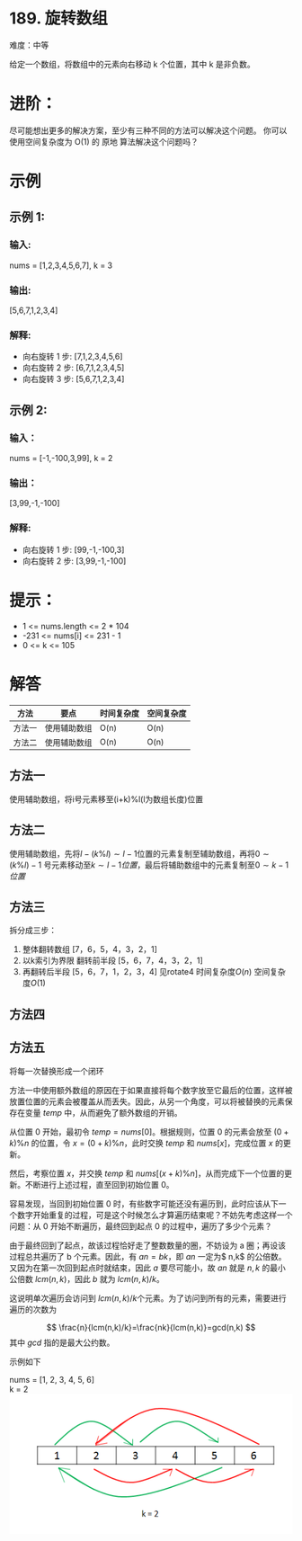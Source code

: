 # 189. 旋转数组
难度：中等

给定一个数组，将数组中的元素向右移动 k 个位置，其中 k 是非负数。

# 进阶：
尽可能想出更多的解决方案，至少有三种不同的方法可以解决这个问题。
你可以使用空间复杂度为 O(1) 的 原地 算法解决这个问题吗？
 
# 示例
## 示例 1:

### 输入: 
nums = [1,2,3,4,5,6,7], k = 3
### 输出: 
[5,6,7,1,2,3,4]
### 解释:
- 向右旋转 1 步: [7,1,2,3,4,5,6]
- 向右旋转 2 步: [6,7,1,2,3,4,5]
- 向右旋转 3 步: [5,6,7,1,2,3,4]

## 示例 2:

### 输入：
nums = [-1,-100,3,99], k = 2
### 输出：
[3,99,-1,-100]
### 解释: 
- 向右旋转 1 步: [99,-1,-100,3]
- 向右旋转 2 步: [3,99,-1,-100]
 

# 提示：
- 1 <= nums.length <= 2 * 104
- -231 <= nums[i] <= 231 - 1
- 0 <= k <= 105

# 解答
|方法|要点|时间复杂度|空间复杂度|
|---|---|---|---|
|方法一|使用辅助数组|O(n)|O(n)|
|方法二|使用辅助数组|O(n)|O(n)|

## 方法一
使用辅助数组，将i号元素移至(i+k)%l(l为数组长度)位置

## 方法二
使用辅助数组，先将$l-(k\%l) \sim l-1$位置的元素复制至辅助数组，再将$0 \sim (k\%l)-1$ 号元素移动至$k \sim l-1位置$，最后将辅助数组中的元素复制至$0 \sim k-1位置$

## 方法三

拆分成三步：
1. 整体翻转数组 [7，6，5，4，3，2，1]
2. 以k索引为界限 翻转前半段 [5，6，7，4，3，2，1]
3. 再翻转后半段 [5，6，7，1，2，3，4]
见rotate4 
时间复杂度$O(n)$ 空间复杂度$O(1)$

## 方法四

## 方法五
将每一次替换形成一个闭环

方法一中使用额外数组的原因在于如果直接将每个数字放至它最后的位置，这样被放置位置的元素会被覆盖从而丢失。因此，从另一个角度，可以将被替换的元素保存在变量 $temp$ 中，从而避免了额外数组的开销。

从位置 0 开始，最初令 $temp=nums[0]$。根据规则，位置 0 的元素会放至 $(0+k) \% n$ 的位置，令 $x=(0+k)\%n$，此时交换 $temp$ 和 $nums[x]$，完成位置 $x$ 的更新。

然后，考察位置 $x$，并交换 $temp$ 和 $nums[(x+k)\%n]$，从而完成下一个位置的更新。不断进行上述过程，直至回到初始位置 0。

容易发现，当回到初始位置 0 时，有些数字可能还没有遍历到，此时应该从下一个数字开始重复的过程，可是这个时候怎么才算遍历结束呢？不妨先考虑这样一个问题：从 0 开始不断遍历，最终回到起点 0 的过程中，遍历了多少个元素？

由于最终回到了起点，故该过程恰好走了整数数量的圈，不妨设为 a 圈；再设该过程总共遍历了 b 个元素。因此，有 $an=bk$，即 $an$ 一定为$ n,k$ 的公倍数。又因为在第一次回到起点时就结束，因此 $a$ 要尽可能小，故 $an$ 就是 $n,k$ 的最小公倍数 $lcm(n,k)$，因此 $b$ 就为 $lcm(n,k)/k$。

这说明单次遍历会访问到 $lcm(n,k)/k$个元素。为了访问到所有的元素，需要进行遍历的次数为

$$
\frac{n}{lcm(n,k)/k}=\frac{nk}{lcm(n,k)}=gcd(n,k)
$$
其中 $gcd$ 指的是最大公约数。

示例如下

nums = [1, 2, 3, 4, 5, 6]  
k = 2
![](assets/例子.png)